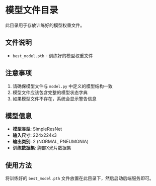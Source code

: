 # 模型文件目录

此目录用于存放训练好的模型权重文件。

## 文件说明

- `best_model.pth` - 训练好的模型权重文件

## 注意事项

1. 请确保模型文件与 `model.py` 中定义的模型结构一致
2. 模型文件应该包含完整的模型状态字典
3. 如果模型文件不存在，系统会显示警告信息

## 模型信息

- **模型类型**: SimpleResNet
- **输入尺寸**: 224x224x3
- **输出类别**: 2 (NORMAL, PNEUMONIA)
- **训练数据集**: 胸部X光片数据集

## 使用方法

将训练好的 `best_model.pth` 文件放置在此目录下，然后启动后端服务即可。 